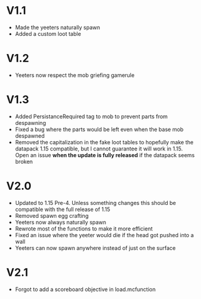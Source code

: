 # V1.1
- Made the yeeters naturally spawn
- Added a custom loot table

# V1.2
- Yeeters now respect the mob griefing gamerule

# V1.3
- Added PersistanceRequired tag to mob to prevent parts from despawning
- Fixed a bug where the parts would be left even when the base mob despawned
- Removed the capitalization in the fake loot tables to hopefully make the datapack 1.15 compatible, but I cannot guarantee it will work in 1.15. Open an issue **when the update is fully released** if the datapack seems broken

# V2.0
- Updated to 1.15 Pre-4. Unless something changes this should be compatible with the full release of 1.15
- Removed spawn egg crafting
- Yeeters now always naturally spawn
- Rewrote most of the functions to make it more efficient
- Fixed an issue where the yeeter would die if the head got pushed into a wall
- Yeeters can now spawn anywhere instead of just on the surface

# V2.1
- Forgot to add a scoreboard objective in load.mcfunction
